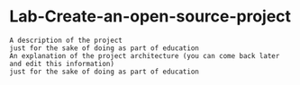 # Lab-Create-an-open-source-project

    A description of the project
    just for the sake of doing as part of education
    An explanation of the project architecture (you can come back later and edit this information)
    just for the sake of doing as part of education
